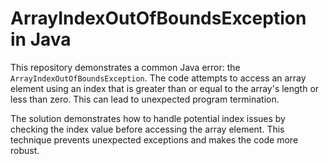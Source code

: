 # ArrayIndexOutOfBoundsException in Java

This repository demonstrates a common Java error: the `ArrayIndexOutOfBoundsException`.  The code attempts to access an array element using an index that is greater than or equal to the array's length or less than zero.  This can lead to unexpected program termination.

The solution demonstrates how to handle potential index issues by checking the index value before accessing the array element.  This technique prevents unexpected exceptions and makes the code more robust.